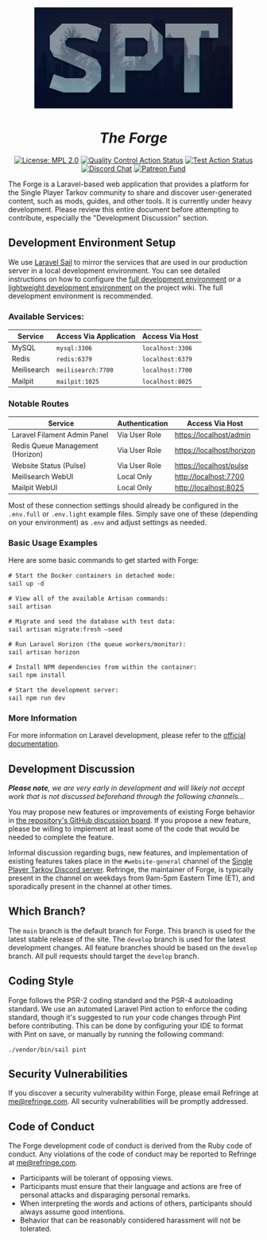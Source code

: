<p align="center"><a href="https://forge.sp-tarkov.com" target="_blank"><img src="logo.spt.png" width="400" alt="Single Player Tarkov Logo"></a></p>
<h1 align="center"><em>The Forge</em></h1>
<p align="center">
<a href="https://www.mozilla.org/en-US/MPL/2.0/"><img src="https://img.shields.io/badge/License-MPL_2.0-blue.svg" alt="License: MPL 2.0"></a>
<a href="https://github.com/sp-tarkov/forge/actions/workflows/quality.yaml"><img src="https://github.com/sp-tarkov/forge/actions/workflows/quality.yaml/badge.svg" alt="Quality Control Action Status"></a>
<a href="https://github.com/sp-tarkov/forge/actions/workflows/tests.yaml"><img src="https://github.com/sp-tarkov/forge/actions/workflows/tests.yaml/badge.svg" alt="Test Action Status"></a>
<a href="https://discord.com/invite/Xn9msqQZan"><img src="https://img.shields.io/badge/Chat-Discord-5865F2?logo=discord&logoColor=ffffff" alt="Discord Chat"></a>
<a href="https://www.patreon.com/sptarkov"><img src="https://img.shields.io/badge/Fund-Patreon-fe3c71?logo=patreon&logoColor=ffffff" alt="Patreon Fund"></a>
</p>

The Forge is a Laravel-based web application that provides a platform for the Single Player Tarkov community to share and discover user-generated content, such as mods, guides, and other tools. It is currently under heavy development. Please review this entire document before attempting to contribute, especially the "Development Discussion" section.

## Development Environment Setup

We use [Laravel Sail](https://laravel.com/docs/11.x/sail) to mirror the services that are used in our production server in a local development environment. You can see detailed instructions on how to configure the [full development environment](https://github.com/sp-tarkov/forge/wiki/Full-Windows-Dev-Env) or a [lightweight development environment](https://github.com/sp-tarkov/forge/wiki/Light-Windows-Dev-Env) on the project wiki. The full development environment is recommended.

### Available Services:

| Service     | Access Via Application | Access Via Host  |
|-------------|------------------------|------------------|
| MySQL       | `mysql:3306`           | `localhost:3306` |
| Redis       | `redis:6379`           | `localhost:6379` |
| Meilisearch | `meilisearch:7700`     | `localhost:7700` |
| Mailpit     | `mailpit:1025`         | `localhost:8025` |

### Notable Routes

| Service                          | Authentication | Access Via Host             |
|----------------------------------|----------------|-----------------------------|
| Laravel Filament Admin Panel     | Via User Role  | <https://localhost/admin>   |
| Redis Queue Management (Horizon) | Via User Role  | <https://localhost/horizon> |
| Website Status (Pulse)           | Via User Role  | <https://localhost/pulse>   |
| Meilisearch WebUI                | Local Only     | <http://localhost:7700>     |
| Mailpit WebUI                    | Local Only     | <http://localhost:8025>     |

Most of these connection settings should already be configured in the `.env.full` or `.env.light` example files. Simply save one of these (depending on your environment) as `.env` and adjust settings as needed.

### Basic Usage Examples

Here are some basic commands to get started with Forge:

```
# Start the Docker containers in detached mode:
sail up -d
```

```
# View all of the available Artisan commands:
sail artisan
```

```
# Migrate and seed the database with test data:
sail artisan migrate:fresh –seed
```

```
# Run Laravel Horizon (the queue workers/monitor):
sail artisan horizon
```

```
# Install NPM dependencies from within the container:
sail npm install
```

```
# Start the development server:
sail npm run dev
```

### More Information

For more information on Laravel development, please refer to the [official documentation](https://laravel.com/docs/11.x/).

## Development Discussion

*__Please note__, we are very early in development and will likely not accept work that is not discussed beforehand through the following channels...*

You may propose new features or improvements of existing Forge behavior in [the repository's GitHub discussion board](https://github.com/sp-tarkov/forge/discussions). If you propose a new feature, please be willing to implement at least some of the code that would be needed to complete the feature.

Informal discussion regarding bugs, new features, and implementation of existing features takes place in the `#website-general` channel of the [Single Player Tarkov Discord server](https://discord.com/invite/Xn9msqQZan). Refringe, the maintainer of Forge, is typically present in the channel on weekdays from 9am-5pm Eastern Time (ET), and sporadically present in the channel at other times.

## Which Branch?

The `main` branch is the default branch for Forge. This branch is used for the latest stable release of the site. The `develop` branch is used for the latest development changes. All feature branches should be based on the `develop` branch. All pull requests should target the `develop` branch.

## Coding Style

Forge follows the PSR-2 coding standard and the PSR-4 autoloading standard. We use an automated Laravel Pint action to enforce the coding standard, though it's suggested to run your code changes through Pint before contributing. This can be done by configuring your IDE to format with Pint on save, or manually by running the following command:

```
./vendor/bin/sail pint
```

## Security Vulnerabilities

If you discover a security vulnerability within Forge, please email Refringe at me@refringe.com. All security vulnerabilities will be promptly addressed.

## Code of Conduct

The Forge development code of conduct is derived from the Ruby code of conduct. Any violations of the code of conduct may be reported to Refringe at me@refringe.com.

- Participants will be tolerant of opposing views.
- Participants must ensure that their language and actions are free of personal attacks and disparaging personal remarks.
- When interpreting the words and actions of others, participants should always assume good intentions.
- Behavior that can be reasonably considered harassment will not be tolerated.
